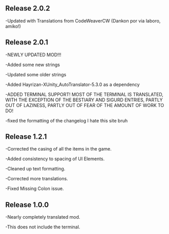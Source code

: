 ## Release 2.0.2
-Updated with Translations from CodeWeaverCW (Dankon por via laboro, amiko!)

## Release 2.0.1
-NEWLY UPDATED MOD!!!

-Added some new strings

-Updated some older strings

-Added Hayrizan-XUnity_AutoTranslator-5.3.0 as a dependency

-ADDED TERMINAL SUPPORT! MOST OF THE TERMINAL IS TRANSLATED, WITH THE EXCEPTION OF THE BESTIARY AND SIGURD ENTRIES, PARTLY OUT OF LAZINESS, PARTLY OUT OF FEAR OF THE AMOUNT OF WORK TO DO!

-fixed the formatting of the changelog I hate this site bruh

## Release 1.2.1
-Corrected the casing of all the items in the game.

-Added consistency to spacing of UI Elements.

-Cleaned up text formatting.

-Corrected more translations.

-Fixed Missing Colon issue.

## Release 1.0.0
-Nearly completely translated mod.

-This does not include the terminal.
